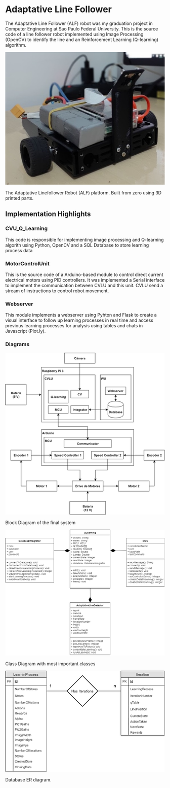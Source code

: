 # Adaptative Line Follower

The Adaptative Line Follower (ALF) robot was my graduation project in Computer Engineering at Sao Paulo Federal University.
This is the source code of a line follower robot implemented using Image Processing (OpenCV) to identify the line and an Reinforcement Learning (Q-learning) algorithm.


![ALF Robot](/images/alf-robot.jpg)

The Adaptative Linefollower Robot (ALF) platform. Built from zero using 3D printed parts.

## Implementation Highlights

### CVU_Q_Learning
This code is responsible for implementing image processing and Q-learning algorith using Python, OpenCV and a SQL Database to store learning process data


### MotorControlUnit
This is the source code of a Arduino-based module to control direct current electrical motors using PID controllers. 
It was implemented a Serial interface to implement the communication between CVLU and this unit.
CVLU send a stream of instructions to control robot movement.

### Webserver
This module implements a webserver using Pyhton and Flask to create a visual interface to follow up learning processes in real time and access previous learning processes for analysis using tables and chats in Javascript (Plot.ly).

### Diagrams

![Block Diagram](/images/block-diagram.png)

Block Diagram of the final system


![Class Diagram](/images/class-diagram.png)

Class Diagram with most important classes


![Database Diagram ](/images/database-er.png)

Database ER diagram.

